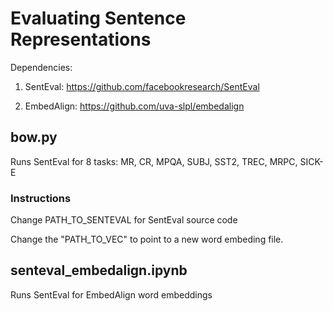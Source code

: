 # Evaluating Sentence Representations

Dependencies: 

1. SentEval: https://github.com/facebookresearch/SentEval

2. EmbedAlign: https://github.com/uva-slpl/embedalign


## bow.py

Runs SentEval for 8 tasks: MR, CR, MPQA, SUBJ, SST2, TREC, MRPC, SICK-E 
           
### Instructions
Change PATH_TO_SENTEVAL for SentEval source code

Change the "PATH_TO_VEC" to point to a new word embeding file.
            
            
            
## senteval_embedalign.ipynb
Runs SentEval for EmbedAlign word embeddings




